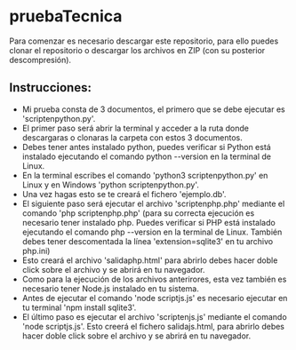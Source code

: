 # pruebaTecnica

Para comenzar es necesario descargar este repositorio, para ello puedes clonar el repositorio o descargar los archivos en ZIP (con su posterior descompresión).

## Instrucciones:

- Mi prueba consta de 3 documentos, el primero que se debe ejecutar es 'scriptenpython.py'.
- El primer paso será abrir la terminal y acceder a la ruta donde descargaras o clonaras la carpeta con estos 3 documentos.
- Debes tener antes instalado python, puedes verificar si Python está instalado ejecutando el comando python --version en la terminal de Linux.
- En la terminal escribes el comando 'python3 scriptenpython.py' en Linux y en Windows 'python scriptenpython.py'.
- Una vez hagas esto se te creará el fichero 'ejemplo.db'.
- El siguiente paso será ejecutar el archivo 'scriptenphp.php' mediante el comando 'php scriptenphp.php' (para su correcta ejecución es necesario tener instalado php. Puedes verificar si PHP está instalado ejecutando el comando php --version en la terminal de Linux. También debes tener descomentada la línea 'extension=sqlite3' en tu archivo php.ini)
- Esto creará el archivo 'salidaphp.html' para abrirlo debes hacer doble click sobre el archivo y se abrirá en tu navegador.
- Como para la ejecución de los archivos anterirores, esta vez también es necesario tener Node.js instalado en tu sistema.
- Antes de ejecutar el comando 'node scriptjs.js' es necesario ejecutar en tu terminal 'npm install sqlite3'.
- El último paso es ejecutar el archivo 'scriptenjs.js' mediante el comando 'node scriptjs.js'. Esto creerá el fichero salidajs.html, para abrirlo debes hacer doble click sobre el archivo y se abrirá en tu navegador.

